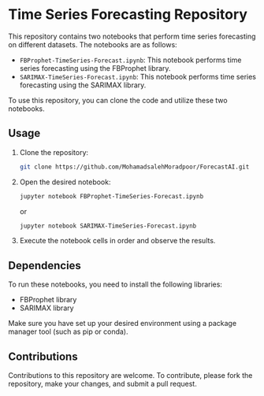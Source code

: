 # Time Series Forecasting Repository

This repository contains two notebooks that perform time series forecasting on different datasets. The notebooks are as follows:

- `FBProphet-TimeSeries-Forecast.ipynb`: This notebook performs time series forecasting using the FBProphet library.
- `SARIMAX-TimeSeries-Forecast.ipynb`: This notebook performs time series forecasting using the SARIMAX library.

To use this repository, you can clone the code and utilize these two notebooks.

## Usage

1. Clone the repository:

   ```bash
   git clone https://github.com/MohamadsalehMoradpoor/ForecastAI.git
   ```

2. Open the desired notebook:

   ```bash
   jupyter notebook FBProphet-TimeSeries-Forecast.ipynb
   ```

   or

   ```bash
   jupyter notebook SARIMAX-TimeSeries-Forecast.ipynb
   ```

3. Execute the notebook cells in order and observe the results.

## Dependencies

To run these notebooks, you need to install the following libraries:

- FBProphet library
- SARIMAX library

Make sure you have set up your desired environment using a package manager tool (such as pip or conda).

## Contributions

Contributions to this repository are welcome. To contribute, please fork the repository, make your changes, and submit a pull request.